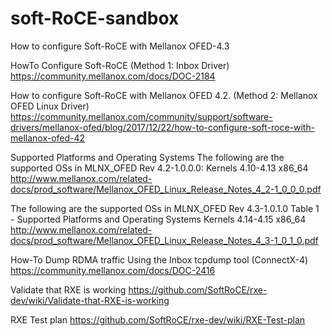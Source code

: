 # soft-RoCE-sandbox
How to configure Soft-RoCE with Mellanox OFED-4.3

HowTo Configure Soft-RoCE (Method 1: Inbox Driver)
https://community.mellanox.com/docs/DOC-2184

How to configure Soft-RoCE with Mellanox OFED 4.2. (Method 2: Mellanox OFED Linux Driver)
https://community.mellanox.com/community/support/software-drivers/mellanox-ofed/blog/2017/12/22/how-to-configure-soft-roce-with-mellanox-ofed-42

Supported Platforms and Operating Systems
The following are the supported OSs in MLNX_OFED Rev 4.2-1.0.0.0:
Kernels 4.10-4.13
x86_64
http://www.mellanox.com/related-docs/prod_software/Mellanox_OFED_Linux_Release_Notes_4_2-1_0_0_0.pdf

The following are the supported OSs in MLNX_OFED Rev 4.3-1.0.1.0
Table 1 - Supported Platforms and Operating Systems
Kernels 4.14-4.15 
x86_64
http://www.mellanox.com/related-docs/prod_software/Mellanox_OFED_Linux_Release_Notes_4_3-1_0_1_0.pdf

How-To Dump RDMA traffic Using the Inbox tcpdump tool (ConnectX-4)
https://community.mellanox.com/docs/DOC-2416

Validate that RXE is working
https://github.com/SoftRoCE/rxe-dev/wiki/Validate-that-RXE-is-working

RXE Test plan
https://github.com/SoftRoCE/rxe-dev/wiki/RXE-Test-plan

